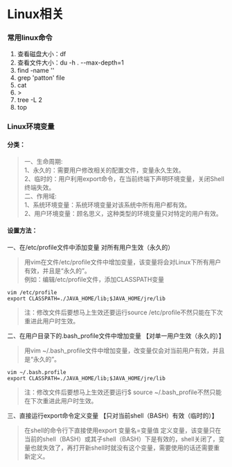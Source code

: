 # Linux相关

### 常用linux命令  

1. 查看磁盘大小：df
2. 查看文件大小：du -h . --max-depth=1
3. find -name ''
4. grep 'patton' file
5. cat
6. \>
7. tree -L 2
8. top  


### Linux环境变量  
#### 分类：
>一、生命周期:  
1、永久的：需要用户修改相关的配置文件，变量永久生效。  
2、临时的：用户利用export命令，在当前终端下声明环境变量，关闭Shell  终端失效。   
二、作用域:  
1、系统环境变量：系统环境变量对该系统中所有用户都有效。  
2、用户环境变量：顾名思义，这种类型的环境变量只对特定的用户有效。  

#### 设置方法：  
一、在/etc/profile文件中添加变量 对所有用户生效（永久的）  
>用vim在文件/etc/profile文件中增加变量，该变量将会对Linux下所有用户有效，并且是“永久的”。  
例如：编辑/etc/profile文件，添加CLASSPATH变量 

    vim /etc/profile    
    export CLASSPATH=./JAVA_HOME/lib;$JAVA_HOME/jre/lib 
>注：修改文件后要想马上生效还要运行source /etc/profile不然只能在下次重进此用户时生效。
  
二、在用户目录下的.bash_profile文件中增加变量 【对单一用户生效（永久的）】
>用vim ~/.bash_profile文件中增加变量，改变量仅会对当前用户有效，并且是“永久的”。

    vim ~/.bash.profile
    export CLASSPATH=./JAVA_HOME/lib;$JAVA_HOME/jre/lib
>注：修改文件后要想马上生效还要运行$ source ~/.bash_profile不然只能在下次重进此用户时生效。

三、直接运行export命令定义变量 【只对当前shell（BASH）有效（临时的）】
>在shell的命令行下直接使用export 变量名=变量值
定义变量，该变量只在当前的shell（BASH）或其子shell（BASH）下是有效的，shell关闭了，变量也就失效了，再打开新shell时就没有这个变量，需要使用的话还需要重新定义。